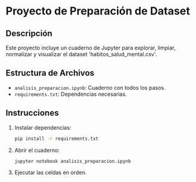 # Proyecto de Preparación de Dataset

## Descripción
Este proyecto incluye un cuaderno de Jupyter para explorar, limpiar, normalizar y visualizar el dataset 'habitos_salud_mental.csv'.

## Estructura de Archivos
- `analisis_preparacion.ipynb`: Cuaderno con todos los pasos.
- `requirements.txt`: Dependencias necesarias.

## Instrucciones
1. Instalar dependencias:
   ```bash
   pip install -r requirements.txt
   ```
2. Abrir el cuaderno:
   ```bash
   jupyter notebook analisis_preparacion.ipynb
   ```
3. Ejecutar las celdas en orden.
